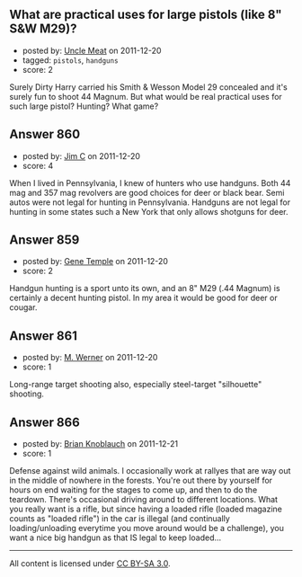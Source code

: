 ## What are practical uses for large pistols (like 8" S&W M29)?

- posted by: [Uncle Meat](https://stackexchange.com/users/-1/49-uncle-meat) on 2011-12-20
- tagged: `pistols`, `handguns`
- score: 2

Surely Dirty Harry carried his Smith & Wesson Model 29 concealed and it's surely fun to shoot 44 Magnum. But what would be real practical uses for such large pistol? Hunting? What game? 


## Answer 860

- posted by: [Jim C](https://stackexchange.com/users/-1/225-jim-c) on 2011-12-20
- score: 4

When I lived in Pennsylvania, I knew of hunters who use handguns. Both 44 mag and 357 mag revolvers are good choices for deer or black bear. Semi autos were not legal for hunting in Pennsylvania. Handguns are not legal for hunting in some states such a New York that only allows shotguns for deer.


## Answer 859

- posted by: [Gene Temple](https://stackexchange.com/users/-1/254-gene-temple) on 2011-12-20
- score: 2

Handgun hunting is a sport unto its own, and an 8" M29 (.44 Magnum) is certainly a decent hunting pistol.  In my area it would be good for deer or cougar.  


## Answer 861

- posted by: [M. Werner](https://stackexchange.com/users/-1/313-m-werner) on 2011-12-20
- score: 1

Long-range target shooting also, especially steel-target "silhouette" shooting.


## Answer 866

- posted by: [Brian Knoblauch](https://stackexchange.com/users/-1/172-brian-knoblauch) on 2011-12-21
- score: 1

Defense against wild animals.  I occasionally work at rallyes that are way out in the middle of nowhere in the forests.  You're out there by yourself for hours on end waiting for the stages to come up, and then to do the teardown.  There's occasional driving around to different locations.  What you really want is a rifle, but since having a loaded rifle (loaded magazine counts as "loaded rifle") in the car is illegal (and continually loading/unloading everytime you move around would be a challenge), you want a nice big handgun as that IS legal to keep loaded...



---

All content is licensed under [CC BY-SA 3.0](https://creativecommons.org/licenses/by-sa/3.0/).

